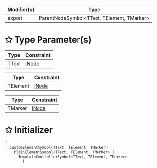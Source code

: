 | Modifier(s)                            | Type                     |
|----------------------------------------|--------------------------|
| export | ParentNodeSymbol&lt;TText, TElement, TMarker&gt; |

# &#10025; Type Parameter(s)

| Type  | Constraint                            |
| ----- | ------------------------------------- |
| TText | [INode](/runtime/interface/dom/inode) |

| Type     | Constraint                            |
| -------- | ------------------------------------- |
| TElement | [INode](/runtime/interface/dom/inode) |

| Type    | Constraint                            |
| ------- | ------------------------------------- |
| TMarker | [INode](/runtime/interface/dom/inode) |

# &#10025; Initializer

```ts
(
  CustomElementSymbol<TText, TElement, TMarker> |
    PlainElementSymbol<TText, TElement, TMarker> |
      TemplateControllerSymbol<TText, TElement, TMarker>
        )
```